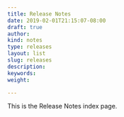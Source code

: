 ```yaml
---
title: Release Notes
date: 2019-02-01T21:15:07-08:00
draft: true
author: 
kind: notes
type: releases
layout: list
slug: releases
description: 
keywords: 
weight: 

---
```


This is the Release Notes index page. 



